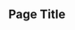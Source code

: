 [//]: # ( <p><iframe src="https://douglasurner.github.io/GDP2/units/1/assignments/U1.0-toolchain-setup/overview" width="100%" height="666px"></iframe></p> )

## Page Title
